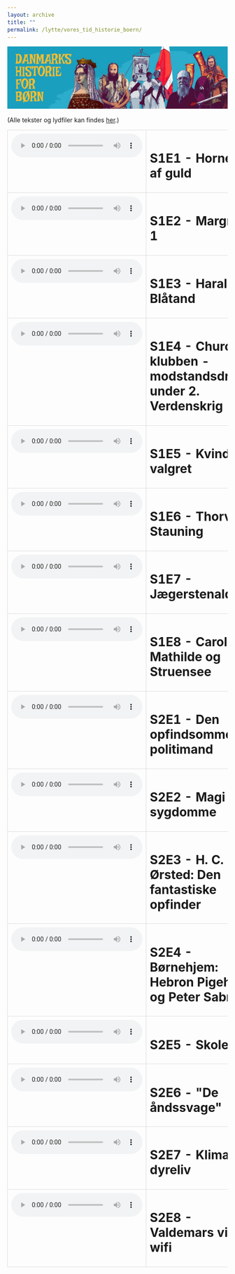 ```yaml
---
layout: archive
title: ""
permalink: /lytte/vores_tid_historie_boern/
---
```


<p align="center"><img src="/images/tid/historie_boern.jpg"/></p>

<style>
    table {
        border-collapse: collapse;
        width: 100%;
    }
    th, td {
        border: 1px solid #dddddd;
        padding: 8px;
        text-align: left;
    }
    /* Customize width for specific columns */
    th:nth-child(1), td:nth-child(1) {
        width: 20%; /* First column */
    }
    th:nth-child(2), td:nth-child(2) {
        width: 80%; /* Second column */
    }
</style>

(Alle tekster og lydfiler kan findes [her](https://natmus.dk/vorestid/podcast-danmarks-historie-for-boern/).)
<table align="center" cellspacing="5" style="text-align: left" width="100%">
<tr>
<td style="vertical-align: top;"> <audio controls src="https://api.spreaker.com/download/episode/42156603/1_hornene_af_guld.mp3?dl=true"></audio> </td>
<td><h1> S1E1 - Hornene af guld </h1></td>
<td><a href="https://natmus.dk/fileadmin/user_upload/Editor/natmus/Vores_Tid/1_hornene_af_guld.pdf">text</a></td>
</tr>

<tr>
<td style="vertical-align: top;"> <audio controls src="https://api.spreaker.com/download/episode/42156706/2_margrete_1.mp3?dl=true"></audio> </td>
<td><h1> S1E2 - Margrete 1 </h1></td>
<td><a href="https://natmus.dk/fileadmin/user_upload/Editor/natmus/Vores_Tid/2_margrete_1.mp3.pdf">text</a></td>
</tr>

<tr>
<td style="vertical-align: top;"> <audio controls src="https://api.spreaker.com/download/episode/42295223/3_harald_bl_tand.mp3?dl=true"></audio> </td>
<td><h1> S1E3 - Harald Blåtand </h1></td>
<td><a href="https://natmus.dk/fileadmin/user_upload/Editor/natmus/Vores_Tid/3_Harald_Blaatand.pdf">text</a></td>
</tr>

<tr>
<td style="vertical-align: top;"> <audio controls src="https://api.spreaker.com/download/episode/42395564/4_churchill_klubben.mp3?dl=true"></audio> </td>
<td><h1> S1E4 - Churchill klubben - modstandsdrenge under 2. Verdenskrig </h1></td>
<td><a href="https://natmus.dk/fileadmin/user_upload/Editor/natmus/Vores_Tid/4_Churchill-klubben.pdf">text</a></td>
</tr>

<tr>
<td style="vertical-align: top;"> <audio controls src="https://api.spreaker.com/download/episode/42517819/5_kvindersvalgret.mp3?dl=true"></audio> </td>
<td><h1> S1E5 - Kvinders valgret </h1></td>
<td><a href="https://natmus.dk/fileadmin/user_upload/Editor/natmus/Vores_Tid/5_Kvinders_valgret.pdf">text</a></td>
</tr>

<tr>
<td style="vertical-align: top;"> <audio controls src="https://api.spreaker.com/download/episode/42824658/6_thorvaldstauning.mp3?dl=true"></audio> </td>
<td><h1> S1E6 - Thorvald Stauning </h1></td>
<td><a href="https://natmus.dk/fileadmin/user_upload/Editor/natmus/Vores_Tid/6_thorvaldstauning.mp3.pdf">text</a></td>
</tr>

<tr>
<td style="vertical-align: top;"> <audio controls src="https://api.spreaker.com/download/episode/42914210/7_j_gerstenalderen.mp3?dl=true"></audio> </td>
<td><h1> S1E7 - Jægerstenalderen </h1></td>
<td><a href="https://natmus.dk/fileadmin/user_upload/Editor/natmus/Vores_Tid/7_Jaegerstenalderen.pdf">text</a></td>
</tr>

<tr>
<td style="vertical-align: top;"> <audio controls src="https://api.spreaker.com/download/episode/43040040/8_carolinemathilde_struensee.mp3?dl=true"></audio> </td>
<td><h1> S1E8 - Caroline Mathilde og Struensee </h1></td>
<td><a href="https://natmus.dk/fileadmin/user_upload/Editor/natmus/Vores_Tid/8_Caroline_Mathilde_og_Struensee.pdf">text</a></td>
</tr>

<tr>
<td style="vertical-align: top;"> <audio controls src="https://api.spreaker.com/v2/episodes/46052481/ondemand.mp3"></audio> </td>
<td><h1> S2E1 - Den opfindsomme politimand </h1></td>
<td><a href="https://natmus.dk/fileadmin/user_upload/Editor/natmus/Vores_Tid/Transskriptioner/DFB_2e1_Danmarkshistorie_for_boern.pdf">text</a></td>
</tr>

<tr>
<td style="vertical-align: top;"> <audio controls src="https://api.spreaker.com/v2/episodes/46168387/ondemand.mp3"></audio> </td>
<td><h1> S2E2 - Magi og sygdomme </h1></td>
<td><a href="https://natmus.dk/fileadmin/user_upload/Editor/natmus/Vores_Tid/Transskriptioner/DFB_s2e2_Danmarkshistorie_for_boern.pdf">text</a></td>
</tr>

<tr>
<td style="vertical-align: top;"> <audio controls src="https://api.spreaker.com/v2/episodes/46259759/ondemand.mp3"></audio> </td>
<td><h1> S2E3 - H. C. Ørsted: Den fantastiske opfinder </h1></td>
<td><a href="https://natmus.dk/fileadmin/user_upload/Editor/natmus/Vores_Tid/Transskriptioner/DFB_s2e3_Danmarkshistorie_for_boern.pdf">text</a></td>
</tr>

<tr>
<td style="vertical-align: top;"> <audio controls src="https://api.spreaker.com/v2/episodes/46342341/ondemand.mp3"></audio> </td>
<td><h1> S2E4 - Børnehjem: Hebron Pigehjem og Peter Sabroe </h1></td>
<td><a href="https://natmus.dk/fileadmin/user_upload/Editor/natmus/Vores_Tid/Transskriptioner/DFB_s2e4_Danmarkshistorie_for_boern.pdf">text</a></td>
</tr>

<tr>
<td style="vertical-align: top;"> <audio controls src="https://api.spreaker.com/v2/episodes/46460160/ondemand.mp3"></audio> </td>
<td><h1> S2E5 - Skole </h1></td>
<td><a href="https://natmus.dk/fileadmin/user_upload/Editor/natmus/Vores_Tid/Transskriptioner/DFB_s2e5_Danmarkshistorie_for_boern.pdf">text</a></td>
</tr>

<tr>
<td style="vertical-align: top;"> <audio controls src="https://api.spreaker.com/v2/episodes/46564978/ondemand.mp3"></audio> </td>
<td><h1> S2E6 - "De åndssvage" </h1></td>
<td><a href="https://natmus.dk/fileadmin/user_upload/Editor/natmus/Vores_Tid/Transskriptioner/DFB_s2e6_Danmarkshistorie_for_boern.pdf">text</a></td>
</tr>

<tr>
<td style="vertical-align: top;"> <audio controls src="https://api.spreaker.com/v2/episodes/46667216/ondemand.mp3"></audio> </td>
<td><h1> S2E7 - Klima og dyreliv </h1></td>
<td><a href="https://natmus.dk/fileadmin/user_upload/Editor/natmus/Vores_Tid/Transskriptioner/DFB_s2e7_Danmarkshistorie_for_boern.pdf">text</a></td>
</tr>

<tr>
<td style="vertical-align: top;"> <audio controls src="https://api.spreaker.com/v2/episodes/46773536/ondemand.mp3"></audio> </td>
<td><h1> S2E8 - Valdemars vilde wifi </h1></td>
<td><a href="https://natmus.dk/fileadmin/user_upload/Editor/natmus/Vores_Tid/Transskriptioner/DFB_s2e8_Danmarkshistorie_for_boern.pdf">text</a></td>
</tr>
</table>